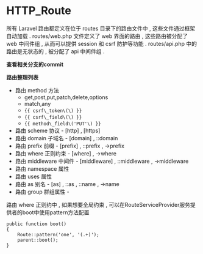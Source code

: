 # HTTP\_Route

所有 Laravel 路由都定义在位于 routes 目录下的路由文件中 , 这些文件通过框架自动加载 . routes/web.php 文件定义了 web 界面的路由 , 这些路由被分配了 web 中间件组 , 从而可以提供 session 和 csrf 防护等功能 . routes/api.php 中的路由是无状态的 , 被分配了 api 中间件组 .

**查看相关分支的commit**

**路由整理列表**

* 路由 method 方法
  * get,post,put,patch,delete,options
  * match,any
  * `{{ csrf\_token\(\) }}`
  * `{{ csrf\_field\(\) }}`
  * `{{ method\_field\('PUT'\) }}`
* 路由 scheme 协议 - \[http\] , \[https\]
* 路由 domain 子域名 - \[domain\] , ::domain
* 路由 prefix 前缀 - \[prefix\] , ::prefix , -&gt;prefix
* 路由 where 正则约束 - \[where\] , -&gt;where
* 路由 middleware 中间件 - \[middleware\] , ::middleware , -&gt;middleware
* 路由 namespace 属性
* 路由 uses 属性
* 路由 as 别名 - \[as\] , ::as , ::name , -&gt;name
* 路由 group 群组属性 - 

路由 where 正则约中 , 如果想要全局约束 , 可以在RouteServiceProvider服务提供者的boot中使用pattern方法配置

```
public function boot()
{
    Route::pattern('one', '(.+)');
    parent::boot();
}
```



